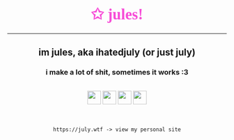 <div align="center">
  
<h1 align="center" style="color:#F74CD7; font-family:Montserrat; font-size:35px;">✩ jules!</h1>

---

## im jules, aka ihatedjuly (or just july)
### i make a lot of shit, sometimes it works :3

<br>
<img src="https://anlucas.neocities.org/made_with_windows.gif" height="31" > <img src="https://anlucas.neocities.org/rararchiverlogo.gif" height="31" > <img src="https://88x31.kate.pet/source-poweredby-orange.png" height="31" > <img src="https://88x31.kate.pet/flag-trans.png" height="31"/></a> <br> <br> <br>

```
https://july.wtf -> view my personal site
```
&zwnj; 
&zwnj; 
